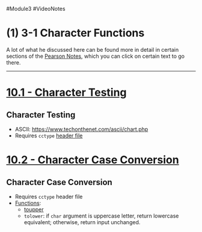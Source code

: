 #Module3 #VideoNotes 
# (1) 3-1 Character Functions
A lot of what he discussed here can be found more in detail in certain sections of the [Pearson Notes](../Pearson%20Notes), which you can click on certain text to go there.
***
# [10.1 - Character Testing](../Pearson%20Notes/10.1%20-%20Character%20Testing.md)
## Character Testing
- ASCII: https://www.techonthenet.com/ascii/chart.php
- Requires `cctype` [header file](../Pearson%20Notes/10.1%20-%20Character%20Testing.md#Table-10-1)

# [10.2 - Character Case Conversion](../Pearson%20Notes/10.2%20-%20Character%20Case%20Conversion.md)
## Character Case Conversion
- Requires `cctype` header file
- [Functions](../Pearson%20Notes/10.2%20-%20Character%20Case%20Conversion.md#Table-10-2):
	- [toupper](../Pearson%20Notes/10.2%20-%20Character%20Case%20Conversion.md#Program-10-3)
	- `tolower`: if `char` argument is uppercase letter, return lowercase equivalent; otherwise, return input unchanged.